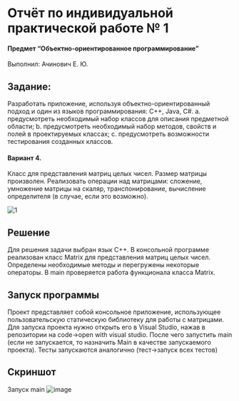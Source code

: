 # Отчёт по индивидуальной практической работе № 1
#### Предмет “Объектно-ориентированное программирование”

Выполнил: Ачинович Е. Ю.


## Задание:
Разработать приложение, используя объектно-ориентированный подход и один из языков программирования: C++, Java, C#.
a. предусмотреть необходимый набор классов для описания
предметной области;
b. предусмотреть необходимый набор методов, свойств и полей в
проектируемых классах;
c. предусмотреть возможности тестирования созданных классов. 

#### Вариант 4.
 Класс для представления матриц целых чисел. Размер матрицы произволен. Реализовать операции над матрицами: сложение, умножение матрицы на скаляр, транспонирование, вычисление определителя (в случае, если это возможно).
 
![1](https://user-images.githubusercontent.com/75760235/212567212-7b686132-3f4f-4027-819f-6285ab4f73ab.png)


## Решение
Для решения задачи выбран язык С++. 
В консольной программе реализован класс Matrix для представления матриц целых чисел. Определены необходимые методы и перегружены некоторые операторы. В main проверяется работа функционала класса Matrix.




## Запуск программы
Проект представляет собой консольное приложение, использующее пользовательскую статическую библиотеку для работы с матрицами. Для запуска проекта нужно открыть его в Visual Studio, нажав в репозитории на code->open with visual studio. После чего запустить main (если не запускается, то назначить Main в качестве запускаемого проекта). Тесты запускаются аналогично (тест->запуск всех тестов)

## Скриншот
Запуск main
![image](https://user-images.githubusercontent.com/75760235/212567228-dfcc04b9-3007-4a52-88d6-86967c33e318.png)
